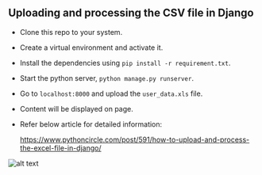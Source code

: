 ## Uploading and processing the CSV file in Django

- Clone this repo to your system.

- Create a virtual environment and activate it.

- Install the dependencies using `pip install -r requirement.txt`.

- Start the python server, `python manage.py runserver`.

- Go to `localhost:8000` and upload the `user_data.xls` file.

- Content will be displayed on page.

- Refer below article for detailed information:

    https://www.pythoncircle.com/post/591/how-to-upload-and-process-the-excel-file-in-django/

![alt text](https://github.com/anuragrana/excel-file-upload-django/blob/master/excel-django.png)
